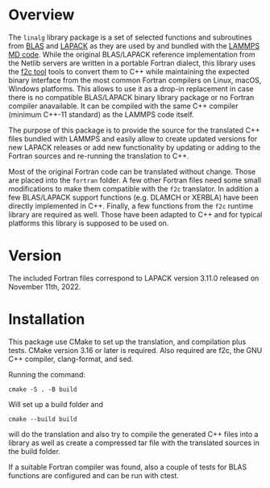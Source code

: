 # Overview

The `linalg` library package is a set of selected functions and
subroutines from [BLAS](https://netlib.org/blas/) and
[LAPACK](https://netlib.org/lapack/) as they are used by and bundled
with the [LAMMPS MD code](https://www.lammps.org/).  While the original
BLAS/LAPACK reference implementation from the Netlib servers are written
in a portable Fortran dialect, this library uses the [f2c
tool](https://netlib.org/f2c/) tools to convert them to C++ while
maintaining the expected binary interface from the most common Fortran
compilers on Linux, macOS, Windows platforms.  This allows to use it
as a drop-in replacement in case there is no compatible BLAS/LAPACK
binary library package or no Fortran compiler anavailable.  It can be
compiled with the same C++ compiler (minimum C++-11 standard) as the
LAMMPS code itself.

The purpose of this package is to provide the source for the translated
C++ files bundled with LAMMPS and easily allow to create updated
versions for new LAPACK releases or add new functionality by updating or
adding to the Fortran sources and re-running the translation to C++.

Most of the original Fortran code can be translated without change.
Those are placed into the `fortran` folder.  A few other Fortran files
need some small modifications to make them compatible with the `f2c`
translator.  In addition a few BLAS/LAPACK support functions
(e.g. DLAMCH or XERBLA) have been directly implemented in C++.  Finally,
a few functions from the `f2c` runtime library are required as well.
Those have been adapted to C++ and for typical platforms this library is
supposed to be used on.

# Version

The included Fortran files correspond to LAPACK version 3.11.0 released
on November 11th, 2022.

# Installation

This package use CMake to set up the translation, and compilation plus tests.
CMake version 3.16 or later is required. Also required are f2c, the GNU C++
compiler, clang-format, and sed.

Running the command:

```
cmake -S . -B build
```

Will set up a build folder and

```
cmake --build build
```

will do the translation and also try to compile the generated C++ files into a library
as well as create a compressed tar file with the translated sources in the build folder.

If a suitable Fortran compiler was found, also a couple of tests for BLAS functions
are configured and can be run with ctest.

